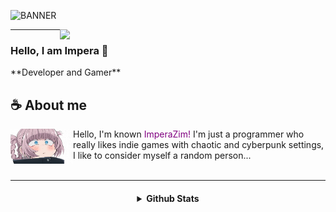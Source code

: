 ![BANNER](./images/banner.gif)

<a href="https://discord.com/invite/HWDEnVpkUh"><img align="right" width="425" src="https://lanyard.kyrie25.me/api/989254978617085962?imgStyle=square&gradient=e9d6d5-e9d6d5-f3b1b4-ffffff&bg=0d1117&animated=true&idleMessage='Nothing but a pacifist person :)'"></a>

- - - - 

<h3>Hello, I am Impera 👀</h3>
**Developer and Gamer**

## **☕ About me**
<a href="https://github.com/ImperaZim"><img align="left" width="100" src="./images/nazuna_ashamed.png"></a>
Hello, I'm known <span style="color: purple;">ImperaZim!</span> I'm just a programmer who really likes indie games with chaotic and cyberpunk settings, I like to consider myself a random person...
<br><br>

- - - -

<h4 align="center">
<details>
<summary> Github Stats </summary>
  <a href="https://github.com/ImperaZim">
   <img align="center" src="https://github-readme-stats.vercel.app/api/?username=ImperaZim&show_icons=true&hide_border=true&theme=transparent&count_private=true">
  </a>
 <br>
  <a href="https://github.com/ImperaZim">
    <img
      align="center"
      height="150em"
      src="https://github-readme-stats.vercel.app/api/top-langs/?username=ImperaZim&show_icons=true&hide_border=true&include_all_commits=true&count_private=true&layout=compact&theme=transparent"
    />
  </a>
</p>
 
<p align="center">
  <a href="https://github.com/ImperaZim">
    <img
      align="center"
      src="https://github-profile-trophy.vercel.app/?username=ImperaZim&theme=transparent&no-frame=true&row=1&&margin-w=0&no-bg=true"
    />
  </a>
</a>
</p>
</p>
</details> 

